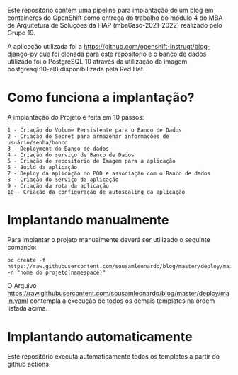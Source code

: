 
Este repositório contém uma pipeline para implantação de um blog em containeres do OpenShift como entrega do trabalho do módulo 4 do MBA de Arquitetura de Soluções da FIAP (mba6aso-2021-2022) realizado pelo Grupo 19.

A aplicação utilizada foi a https://github.com/openshift-instruqt/blog-django-py que foi clonada para este repositório e o banco de dados utilizado foi o PostgreSQL 10 através da utilização da imagem postgresql:10-el8 disponibilizada pela Red Hat.

# Como funciona a implantação?

A implantação do Projeto é feita em 10 passos:

```
1 - Criação do Volume Persistente para o Banco de Dados
2 - Criação do Secret para armazenar informações de usuário/senha/banco
3 - Deployment do Banco de dados
4 - Criação do serviço de Banco de Dados
5 - Criação de repositório de Imagem para a aplicação
6 - Build da aplicação
7 - Deploy da aplicação no POD e associação com o Banco de dados
8 - Criação do serviço da aplicação
9 - Criação da rota da aplicação
10 - Criação da configuração de autoscaling da aplicação

```

# Implantando manualmente

Para implantar o projeto manualmente deverá ser utilizado o seguinte comando:

```
oc create -f https://raw.githubusercontent.com/sousamleonardo/blog/master/deploy/main.yaml -n "nome do projeto(namespace)"
```

O Arquivo https://raw.githubusercontent.com/sousamleonardo/blog/master/deploy/main.yaml contempla a execução de todos os demais templates na ordem listada acima.

# Implantando automaticamente

Este repositório executa automaticamente todos os templates a partir do github actions.

